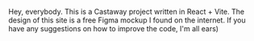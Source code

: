 Hey, everybody. This is a Castaway project written in React + Vite. The design of this site is a free Figma mockup I found on the internet. If you have any suggestions on how to improve the code, I'm all ears)
